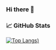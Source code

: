 ### Hi there 👋

<!--
**Xehnsucht/Xehnsucht** is a ✨ _special_ ✨ repository because its `README.md` (this file) appears on your GitHub profile.

Here are some ideas to get you started:
- 🌱 I’m currently learning ...
-->
### 📈 GitHub Stats
[![Top Langs](https://github-readme-stats.vercel.app/api/top-langs/?username=Xehnsucht&theme=dark&show_icons=true))](https://github.com/Xehnsucht/github-readme-stats)

